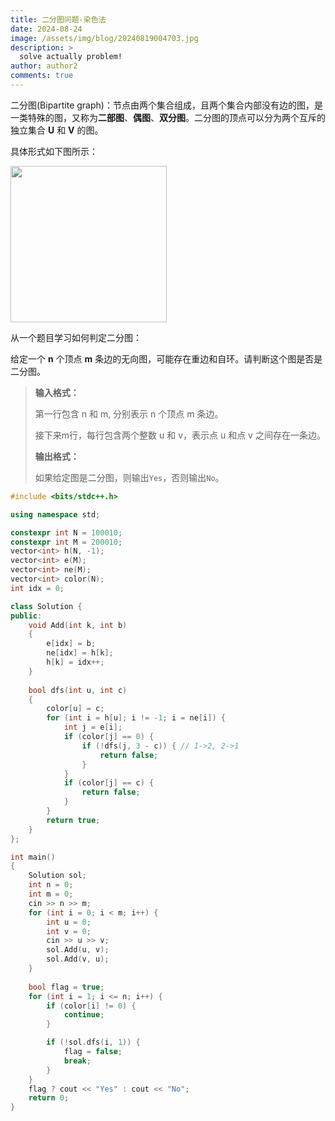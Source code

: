 ```yaml
---
title: 二分图问题-染色法
date: 2024-08-24
image: /assets/img/blog/20240819004703.jpg
description: >
  solve actually problem!
author: author2
comments: true
---
```


二分图(Bipartite graph)：节点由两个集合组成，且两个集合内部没有边的图，是一类特殊的图，又称为**二部图**、**偶图**、**双分图**。二分图的顶点可以分为两个互斥的独立集合 **U** 和 **V** 的图。

具体形式如下图所示：

<img width = "250" src = "https://upload.wikimedia.org/wikipedia/commons/thumb/e/e8/Simple-bipartite-graph.svg/900px-Simple-bipartite-graph.svg.png"></img>

从一个题目学习如何判定二分图：

给定一个 **n** 个顶点 **m** 条边的无向图，可能存在重边和自环。请判断这个图是否是二分图。

> **输入格式：**
>
> 第一行包含 n 和 m, 分别表示 n 个顶点 m 条边。
>
> 接下来m行，每行包含两个整数 u 和 v，表示点 u 和点 v 之间存在一条边。
>
> **输出格式：**
>
> 如果给定图是二分图，则输出`Yes`，否则输出`No`。

```c++
#include <bits/stdc++.h>

using namespace std;

constexpr int N = 100010;
constexpr int M = 200010;
vector<int> h(N, -1);
vector<int> e(M);
vector<int> ne(M);
vector<int> color(N);
int idx = 0;

class Solution {
public:
    void Add(int k, int b)
    {
        e[idx] = b;
        ne[idx] = h[k];
        h[k] = idx++;
    }
    
    bool dfs(int u, int c)
    {
        color[u] = c;
        for (int i = h[u]; i != -1; i = ne[i]) {
            int j = e[i];
            if (color[j] == 0) {
                if (!dfs(j, 3 - c)) { // 1->2, 2->1
                    return false;
                }
            }
            if (color[j] == c) {
                return false;
            }
        }
        return true;
    }
};

int main()
{
    Solution sol;
    int n = 0;
    int m = 0;
    cin >> n >> m;
    for (int i = 0; i < m; i++) {
        int u = 0;
        int v = 0;
        cin >> u >> v;
        sol.Add(u, v);
        sol.Add(v, u);
    }
    
    bool flag = true;
    for (int i = 1; i <= n; i++) {
        if (color[i] != 0) {
            continue;
        }

        if (!sol.dfs(i, 1)) {
            flag = false;
            break;
        }
    }
    flag ? cout << "Yes" : cout << "No";
    return 0;
}
```

